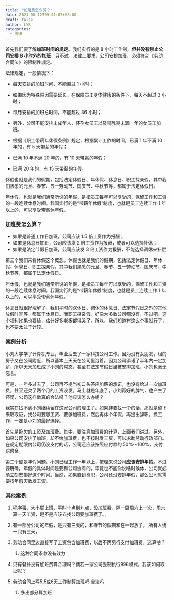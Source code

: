 ```yaml
---
title: "加班费怎么算？"
date: 2021-08-12T09:41:07+08:00
draft: false
author: LYR
categories: 
  - 法律
---
```


首先我们要了解**加班时间的规定**。我们实行的是 8 小时工作制，**但并没有禁止公司安排 8 小时外的加班**，只不过，法律上要求，公司安排加班，必须符合《劳动合同法》的限制性规定。

法律规定，一般情况下：

- 每天安排的加班时间，不能超过 1 小时；
- 如果因为特殊原因需要延长，在保障员工身体健康的条件下，每天不超过 3 小时；
- 每月安排的加班总时间，不能超过 36 小时；
- 另外，公司不能安排未成年人、怀孕女员工以及哺乳期未满一年的女员工加班。

- 根据《职工带薪年休假条例》规定，根据累计工作的时间，已满 1 年不满 10 年的，有 5 天带薪的年假；
- 已满 10 年不满 20 年的，有 10 天带薪的年假；
- 已满 20 年的，有 15 天带薪的年假。

休假也就是我们的假期，包括法定休假日、年休假、休息日、职工探亲假。其中我们熟悉的元旦、春节、五一劳动节、国庆节、中秋节等，都属于法定休假日。

年休假，也就是我们通常所说的年假，是指员工每年可以享受的，保留工作和工资的一段连续休息时间。我国实行的是“带薪年休假”制度，也就是员工连续工作 1 年以上的，可以享受带薪休年假。













###  加班费怎么算？



- 如果是普通工作日加班，公司应该 1.5 倍工资作为报酬；
- 如果是休息日加班，公司应该发 2 倍工资作为报酬，或者可以选择补休；
- 如果是法定节假日加班，公司应该发 3 倍工资作为报酬，不能选择调休来补偿

第三个我们来看休假这个概念。休假也就是我们的假期，包括法定休假日、年休假、休息日、职工探亲假。其中我们熟悉的元旦、春节、五一劳动节、国庆节、中秋节等，都属于法定休假日。

年休假，也就是我们通常所说的年假，是指员工每年可以享受的，保留工作和工资的一段连续休息时间。我国实行的是“带薪年休假”制度，也就是员工连续工作 1 年以上的，可以享受带薪休年假。

休息日就很好理解了，我们平时的双休日、调休的休息日、法定节假日之外的其他放假时间等，都属于休息日。而职工探亲假，好像大多数公司都没有，不过吧，这个福利如果也要给，估计好多老板都得哭了。所以，我们知道有这么个事就行了，也不要太过于计较。



### 案例分析

小刘大学学了计算机专业，毕业后去了一家科技公司工作。因为没有女朋友，租的房子又在公司附近，所以基本上天天在公司里泡着。因为公司承诺了半年内一定加薪，所以天天加班成了小刘的常态，甚至在法定节假日里被安排加班，小刘也毫无怨言。

可是，一年多过去了，公司再不提当初口头答应加薪的承诺，也没有给过一次加班费，甚至还欠了两个月的工资没发。马上就是年底了，小刘再好的脾气，也产生了怀疑，公司这样做真的合法吗？他应该怎么办呢？

我实在找不到小刘继续留在这家公司的理由了。如果非要找一个的话，那就是留下来取取证，找公司要够工资、要够加班费，然后再休个年假，再提出辞职。换工作，一定是小刘的最好选择。

首先是拖欠的工资及加班费。其中，要注意加班费的计算，上面我们讲过。另外，如果公司安排了加班，却不给加班费，也不按时发工资，可以求助劳动行政部门。在规定期限内公司仍没支付的话，公司还应该按照应付款的 50%～100%，支付赔偿金。

第二个便是年假问题。小刘已经工作一年以上，按理来说公司**应该安排年假**。不过要明确，年假的具体时间是要和公司协商的，毕竟也不能你说啥时候休，公司就必须立刻安排好这个时间。当然，如果直到离职，公司还没安排年假，那么公司就需要按年假天数发工资。









### 其他案例

1. 程序猿，大小周上班，平时十点到九点，没加班费，隔一周周六上一次，周六算一天工资，是不是应该去找公司要加班费了。。

2. 有一部分公司的年假，是只有三天的，和春节的假期和在一起放了。 所有人统一只有三天，
3. 劳动合同里边直接写了工资包含加班费，以后不再另行支付加班费，这算啥？
   1. 这种合同条款没有效力
4. 只有餐补没有加班费算合理吗？倘若一家公司强制执行996模式，我该如何取证呢？

5. 劳动合同上写5.5或6天工作制算加班吗 合法吗

   1. 多出部分算加班

   







